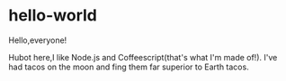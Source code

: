 # hello-world

Hello,everyone!

Hubot here,I like Node.js and Coffeescript(that's what I'm made of!).
I've had tacos on the moon and fing them far superior to Earth tacos.
